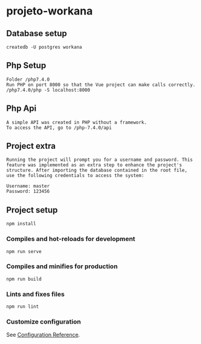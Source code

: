 # projeto-workana

## Database setup
```
createdb -U postgres workana
```

## Php Setup
```
Folder /php7.4.0
Run PHP on port 8000 so that the Vue project can make calls correctly.
/php7.4.0/php -S localhost:8000
```

## Php Api
```
A simple API was created in PHP without a framework.
To access the API, go to /php-7.4.0/api
```

## Project extra
```
Running the project will prompt you for a username and password. This feature was implemented as an extra step to enhance the project's structure. After importing the database contained in the root file, use the following credentials to access the system:

Username: master
Password: 123456
```

## Project setup
```
npm install
```

### Compiles and hot-reloads for development
```
npm run serve
```

### Compiles and minifies for production
```
npm run build
```

### Lints and fixes files
```
npm run lint
```

### Customize configuration
See [Configuration Reference](https://cli.vuejs.org/config/).
